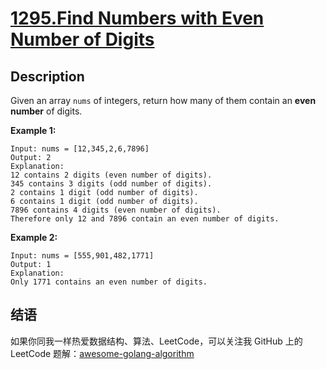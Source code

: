# [1295.Find Numbers with Even Number of Digits][title]

## Description
Given an array `nums` of integers, return how many of them contain an **even number** of digits.

**Example 1:**

```
Input: nums = [12,345,2,6,7896]
Output: 2
Explanation: 
12 contains 2 digits (even number of digits). 
345 contains 3 digits (odd number of digits). 
2 contains 1 digit (odd number of digits). 
6 contains 1 digit (odd number of digits). 
7896 contains 4 digits (even number of digits). 
Therefore only 12 and 7896 contain an even number of digits.
```

**Example 2:**

```
Input: nums = [555,901,482,1771]
Output: 1 
Explanation: 
Only 1771 contains an even number of digits.
```

## 结语

如果你同我一样热爱数据结构、算法、LeetCode，可以关注我 GitHub 上的 LeetCode 题解：[awesome-golang-algorithm][me]

[title]: https://leetcode.com/problems/find-numbers-with-even-number-of-digits/
[me]: https://github.com/kylesliu/awesome-golang-algorithm
